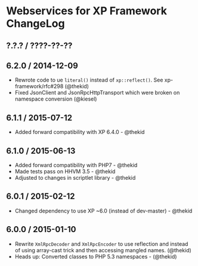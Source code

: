 Webservices for XP Framework ChangeLog
========================================================================

## ?.?.? / ????-??-??

## 6.2.0 / 2014-12-09

* Rewrote code to ue `literal()` instead of `xp::reflect()`. See
  xp-framework/rfc#298
  (@thekid)
* Fixed JsonClient and JsonRpcHttpTransport which were broken on
  namespace conversion
  (@kiesel)

## 6.1.1 / 2015-07-12

* Added forward compatibility with XP 6.4.0 - @thekid

## 6.1.0 / 2015-06-13

* Added forward compatibility with PHP7 - @thekid
* Made tests pass on HHVM 3.5 - @thekid
* Adjusted to changes in scriptlet library - @thekid

## 6.0.1 / 2015-02-12

* Changed dependency to use XP ~6.0 (instead of dev-master) - @thekid

## 6.0.0 / 2015-01-10

* Rewrite `XmlRpcDecoder` and `XmlRpcEncoder` to use reflection and
  instead of using array-cast trick and then accessing mangled names.
  (@thekid)
* Heads up: Converted classes to PHP 5.3 namespaces - (@thekid)
